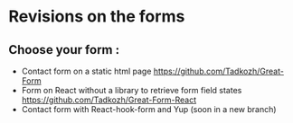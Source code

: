 # Revisions on the forms

## Choose your form :

+ Contact form on a static html page
https://github.com/Tadkozh/Great-Form
+ Form on React without a library to retrieve form field states
https://github.com/Tadkozh/Great-Form-React
+ Contact form with React-hook-form and Yup
(soon in a new branch)